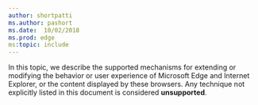 ```yaml
---
author: shortpatti
ms.author: pashort
ms.date:  10/02/2018
ms.prod: edge
ms:topic: include
---
```


In this topic, we describe the supported mechanisms for extending or modifying the behavior or user experience of Microsoft Edge and Internet Explorer, or the content displayed by these browsers. Any technique not explicitly listed in this document is considered **unsupported**.